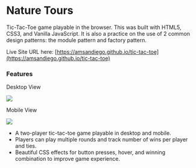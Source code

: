 # Nature Tours

Tic-Tac-Toe game playable in the browser. This was built with HTML5, CSS3, and Vanilla JavaScript. It is also a practice on the use of 2 common design patterns: the module pattern and factory pattern.

Live Site URL here: [https://amsandiego.github.io/tic-tac-toe](https://amsandiego.github.io/tic-tac-toe)

### Features

Desktop View

![](./assets/screenshot-desktop.png)

Mobile View

![](./assets/screenshot-mobile.png)

- A two-player tic-tac-toe game playable in desktop and mobile.
- Players can play multiple rounds and track number of wins per player and ties.
- Beautiful CSS effects for button presses, hover, and winning combination to improve game experience.
